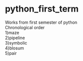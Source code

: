 # python_first_term
Works from first semester of python  
Chronological order  
1)maze  
2)pipeline  
3)symbolic  
4)blosum  
5)pair
